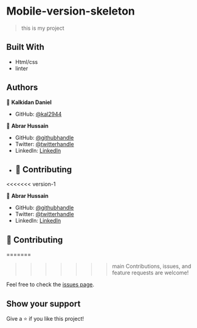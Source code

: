 # Mobile-version-skeleton


> this is my project


## Built With

- Html/css
- linter




## Authors

👤 **Kalkidan Daniel**

- GitHub: [@kal2944](https://github.com/kal2944)

👤 **Abrar Hussain**

- GitHub: [@githubhandle](https://github.com/Abrar052)
- Twitter: [@twitterhandle](https://twitter.com/bc160400820)
- LinkedIn: [LinkedIn](https://www.linkedin.com/in/abrar-hussain-225589238/)
- ## 🤝 Contributing

<<<<<<< version-1

👤 **Abrar Hussain**

- GitHub: [@githubhandle](https://github.com/Abrar052)
- Twitter: [@twitterhandle](https://twitter.com/bc160400820)
- LinkedIn: [LinkedIn](https://www.linkedin.com/in/abrar-hussain-225589238/)


## 🤝 Contributing
=======
>>>>>>> main
Contributions, issues, and feature requests are welcome!

Feel free to check the [issues page](../../issues/).

## Show your support

Give a ⭐️ if you like this project!




